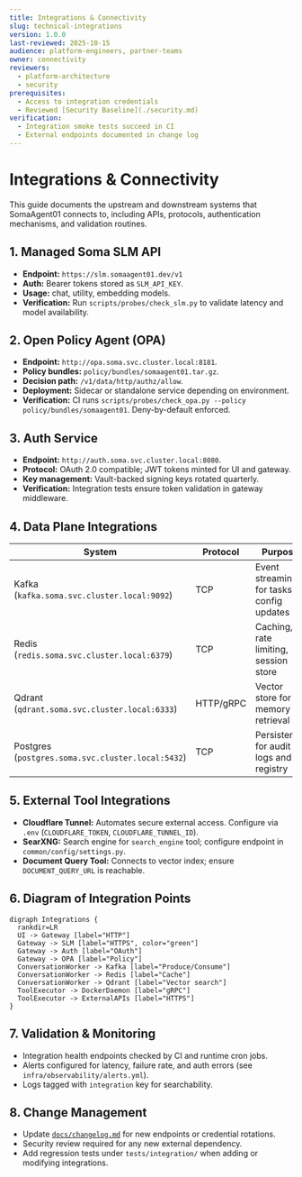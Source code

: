 ```yaml
---
title: Integrations & Connectivity
slug: technical-integrations
version: 1.0.0
last-reviewed: 2025-10-15
audience: platform-engineers, partner-teams
owner: connectivity
reviewers:
  - platform-architecture
  - security
prerequisites:
  - Access to integration credentials
  - Reviewed [Security Baseline](./security.md)
verification:
  - Integration smoke tests succeed in CI
  - External endpoints documented in change log
---
```


# Integrations & Connectivity

This guide documents the upstream and downstream systems that SomaAgent01 connects to, including APIs, protocols, authentication mechanisms, and validation routines.

## 1. Managed Soma SLM API

- **Endpoint:** `https://slm.somaagent01.dev/v1`
- **Auth:** Bearer tokens stored as `SLM_API_KEY`.
- **Usage:** chat, utility, embedding models.
- **Verification:** Run `scripts/probes/check_slm.py` to validate latency and model availability.

## 2. Open Policy Agent (OPA)

- **Endpoint:** `http://opa.soma.svc.cluster.local:8181`.
- **Policy bundles:** `policy/bundles/somaagent01.tar.gz`.
- **Decision path:** `/v1/data/http/authz/allow`.
- **Deployment:** Sidecar or standalone service depending on environment.
- **Verification:** CI runs `scripts/probes/check_opa.py --policy policy/bundles/somaagent01`. Deny-by-default enforced.

## 3. Auth Service

- **Endpoint:** `http://auth.soma.svc.cluster.local:8080`.
- **Protocol:** OAuth 2.0 compatible; JWT tokens minted for UI and gateway.
- **Key management:** Vault-backed signing keys rotated quarterly.
- **Verification:** Integration tests ensure token validation in gateway middleware.

## 4. Data Plane Integrations

| System | Protocol | Purpose | Notes |
| ------ | -------- | ------- | ----- |
| Kafka (`kafka.soma.svc.cluster.local:9092`) | TCP | Event streaming for tasks, config updates | Topics defined in `schemas/kafka/` |
| Redis (`redis.soma.svc.cluster.local:6379`) | TCP | Caching, rate limiting, session store | TLS optional; configure in `settings.redis_tls_enabled` |
| Qdrant (`qdrant.soma.svc.cluster.local:6333`) | HTTP/gRPC | Vector store for memory retrieval | Optional profile in compose |
| Postgres (`postgres.soma.svc.cluster.local:5432`) | TCP | Persistence for audit logs and registry | Migrations in `infra/db/migrations` |

## 5. External Tool Integrations

- **Cloudflare Tunnel:** Automates secure external access. Configure via `.env` (`CLOUDFLARE_TOKEN`, `CLOUDFLARE_TUNNEL_ID`).
- **SearXNG:** Search engine for `search_engine` tool; configure endpoint in `common/config/settings.py`.
- **Document Query Tool:** Connects to vector index; ensure `DOCUMENT_QUERY_URL` is reachable.

## 6. Diagram of Integration Points

```mermaid
digraph Integrations {
  rankdir=LR
  UI -> Gateway [label="HTTP"]
  Gateway -> SLM [label="HTTPS", color="green"]
  Gateway -> Auth [label="OAuth"]
  Gateway -> OPA [label="Policy"]
  ConversationWorker -> Kafka [label="Produce/Consume"]
  ConversationWorker -> Redis [label="Cache"]
  ConversationWorker -> Qdrant [label="Vector search"]
  ToolExecutor -> DockerDaemon [label="gRPC"]
  ToolExecutor -> ExternalAPIs [label="HTTPS"]
}
```

## 7. Validation & Monitoring

- Integration health endpoints checked by CI and runtime cron jobs.
- Alerts configured for latency, failure rate, and auth errors (see `infra/observability/alerts.yml`).
- Logs tagged with `integration` key for searchability.

## 8. Change Management

- Update [`docs/changelog.md`](../changelog.md) for new endpoints or credential rotations.
- Security review required for any new external dependency.
- Add regression tests under `tests/integration/` when adding or modifying integrations.
